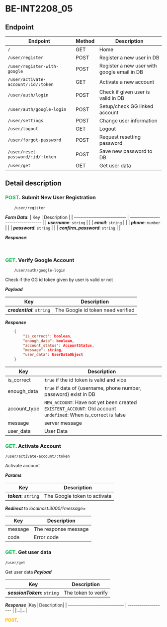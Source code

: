 # BE-INT2208_05

## Endpoint

| Endpoint                            | Method | Description                                 |
| ----------------------------------- | ------ | ------------------------------------------- |
| `/`                                 | GET    | Home                                        |
| `/user/register`                    | POST   | Register a new user in DB                   |
| `/user/register-with-google`        | POST   | Register a new user with google email in DB |
| `/user/activate-account/:id/:token` | GET    | Activate a new account                      |
| `/user/auth/login`                  | POST   | Check if given user is valid in DB          |
| `/user/auth/google-login`           | POST   | Setup/check GG linked account               |
| `/user/settings`                    | POST   | Change user information                     |
| `/user/logout`                      | GET    | Logout                                      |
| `/user/forgot-password`             | POST   | Request resetting password                  |
| `/user/reset-password/:id/:token`   | POST   | Save new password to DB                     |
| `/user/get`                         | GET    | Get user data                               |


## Detail description

### <span style="color:#0cbb52; font-weight:700">POST</span>. **Submit New User Registration**
```
    /user/register
```
**_Form Data_**: 
| Key                        | Description                       |
| -------------------------- | --------------------------------- |
| **_username_**: `string`   |                                   |
| **_email_**: `string` |  |
| **_phone_**: `number` |  |
| **_password_**: `string` |  |
| **_confirm_password_**: `string` |  |

**_Response_**:


<br>    

### <span style="color:#0cbb52; font-weight:700">GET</span>. **Verify Google Account**

```
    /user/auth/google-login
```

Check if the GG id token given by user is valid or not

**_Payload_**

| Key                        | Description                       |
| -------------------------- | --------------------------------- |
| **_credential_**: `string` | The Google id token need verified |

**_Response_**

```json
    {
        "is_correct": boolean,
        "enough_data": boolean,
        "account_status": AccountStatus,
        "message": string,
        "user_data": UserDataObject
    }
```

| Key          | Description                                                                                                       |
| ------------ | ----------------------------------------------------------------------------------------------------------------- |
| is_correct   | `true` if the id token is valid and vice                                                                          |
| enough_data  | `true` if data of {username, phone number, password} exist in DB                                                  |
| account_type | `NEW_ACCOUNT`: Have not yet been created <br />`EXISTENT_ACCOUNT`: Old account <br /> `undefined`: When is_correct is false |
| message      | server message                                                                                                    |
| user_data    | User Data                                                                                                         |

### <span style="color:#0cbb52; font-weight:700">GET</span>. **Activate Account**

```
/user/activate-account/:token
```

Activate account

**_Params_**

| Key                   | Description                  |
| --------------------- | ---------------------------- |
| **_token_**: `string` | The Google token to activate |

**_Redirect_** to _localhost:3000/?message=_

| Key     | Description          |
| ------- | -------------------- |
| message | The response message |
| code    | Error code           |

### <span style="color:#0cbb52; font-weight:700">GET</span>. **Get user data**

```
/user/get
```

Get user data
**_Payload_**

| Key                          | Description         |
| ---------------------------- | ------------------- |
| **_sessionToken_**: `string` | The token to verify |

**_Response_**
|Key| Description|
| ---------------------------- | ------------------- |
|...|...|

<span style="color:#ffb400; font-weight:700">POST</span>.
